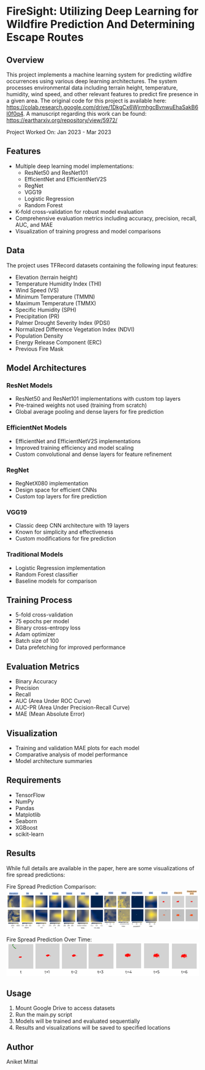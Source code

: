 # FireSight: Utilizing Deep Learning for Wildfire Prediction And Determining Escape Routes

## Overview
This project implements a machine learning system for predicting wildfire occurrences using various deep learning architectures. The system processes environmental data including terrain height, temperature, humidity, wind speed, and other relevant features to predict fire presence in a given area. The original code for this project is available here: https://colab.research.google.com/drive/1DkgCx6WjrmhgcBvnwuEhaSakB6I0f0q4. A manuscript regarding this work can be found: https://eartharxiv.org/repository/view/5972/

Project Worked On: Jan 2023 - Mar 2023

## Features
- Multiple deep learning model implementations:
  - ResNet50 and ResNet101
  - EfficientNet and EfficientNetV2S
  - RegNet
  - VGG19
  - Logistic Regression
  - Random Forest
- K-fold cross-validation for robust model evaluation
- Comprehensive evaluation metrics including accuracy, precision, recall, AUC, and MAE
- Visualization of training progress and model comparisons

## Data
The project uses TFRecord datasets containing the following input features:
- Elevation (terrain height)
- Temperature Humidity Index (THI)
- Wind Speed (VS)
- Minimum Temperature (TMMN)
- Maximum Temperature (TMMX)
- Specific Humidity (SPH)
- Precipitation (PR)
- Palmer Drought Severity Index (PDSI)
- Normalized Difference Vegetation Index (NDVI)
- Population Density
- Energy Release Component (ERC)
- Previous Fire Mask

## Model Architectures

### ResNet Models
- ResNet50 and ResNet101 implementations with custom top layers
- Pre-trained weights not used (training from scratch)
- Global average pooling and dense layers for fire prediction

### EfficientNet Models
- EfficientNet and EfficientNetV2S implementations
- Improved training efficiency and model scaling
- Custom convolutional and dense layers for feature refinement

### RegNet
- RegNetX080 implementation
- Design space for efficient CNNs
- Custom top layers for fire prediction

### VGG19
- Classic deep CNN architecture with 19 layers
- Known for simplicity and effectiveness
- Custom modifications for fire prediction

### Traditional Models
- Logistic Regression implementation
- Random Forest classifier
- Baseline models for comparison

## Training Process
- 5-fold cross-validation
- 75 epochs per model
- Binary cross-entropy loss
- Adam optimizer
- Batch size of 100
- Data prefetching for improved performance

## Evaluation Metrics
- Binary Accuracy
- Precision
- Recall
- AUC (Area Under ROC Curve)
- AUC-PR (Area Under Precision-Recall Curve)
- MAE (Mean Absolute Error)

## Visualization
- Training and validation MAE plots for each model
- Comparative analysis of model performance
- Model architecture summaries

## Requirements
- TensorFlow
- NumPy
- Pandas
- Matplotlib
- Seaborn
- XGBoost
- scikit-learn

## Results

While full details are available in the paper, here are some visualizations of fire spread predictions:

Fire Spread Prediction Comparison:
![Fire Spread Prediction Comparison](images/fire_spread_prediction.png)

Fire Spread Prediction Over Time:
![Fire Spread Prediction Over Time](images/fire_sight_over_time.png)

## Usage
1. Mount Google Drive to access datasets
2. Run the main.py script
3. Models will be trained and evaluated sequentially
4. Results and visualizations will be saved to specified locations

## Author
Aniket Mittal

